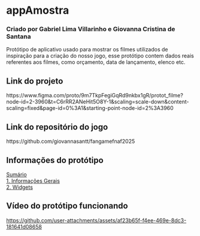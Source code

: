 # appAmostra
### Criado por Gabriel Lima Villarinho e Giovanna Cristina de Santana
<p>Protótipo de aplicativo usado para mostrar os filmes utilizados de inspiração para a criação do nosso jogo, esse protótipo contem dados reais referentes aos filmes, como orçamento, data de lançamento, elenco etc.</p>

## Link do projeto
<p>https://www.figma.com/proto/9m7TkpFegiGqRd9nkbx1gR/protot_filme?node-id=2-3960&t=C6rRR2ANeHit5O8Y-1&scaling=scale-down&content-scaling=fixed&page-id=0%3A1&starting-point-node-id=2%3A3960</p>

## Link do repositório do jogo
<p>https://github.com/giovannasantt/fangamefnaf2025</p>


## Informações do protótipo
[Sumário](https://github.com/giovannasantt/appAmostra/wiki)<br>
[1. Informações Gerais]()<br>
[2. Widgets]()<br>

## Vídeo do protótipo funcionando
https://github.com/user-attachments/assets/af23b65f-f4ee-469e-8dc3-181641d08658
